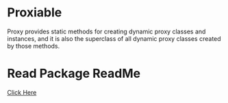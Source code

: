 # Proxiable
Proxy provides static methods for creating dynamic proxy classes and instances, 
and it is also the superclass of all dynamic proxy classes created by those methods.

# Read Package ReadMe
[Click Here](https://github.com/copydog/proxiable/tree/master/proxiable)
